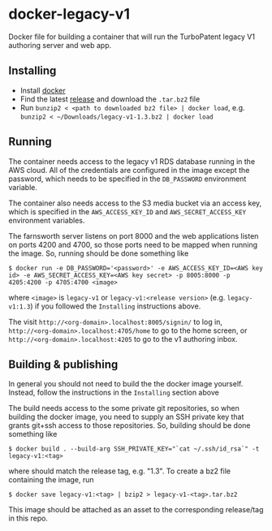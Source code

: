 # docker-legacy-v1

Docker file for building a container that will run the TurboPatent legacy V1
authoring server and web app.

## Installing

* Install [docker](https://docs.docker.com/)
* Find the latest [release](https://github.com/PatentNavigation/docker-legacy-v1/releases) and download the `.tar.bz2` file
* Run `bunzip2 < <path to downloaded bz2 file> | docker load`, e.g. `bunzip2 < ~/Downloads/legacy-v1-1.3.bz2 | docker load`

## Running

The container needs access to the legacy v1 RDS database running in the AWS
cloud. All of the credentials are configured in the image except the password,
which needs to be specified in the `DB_PASSWORD` environment variable.

The container also needs access to the S3 media bucket via an access key, which
is specified in the `AWS_ACCESS_KEY_ID` and `AWS_SECRET_ACCESS_KEY` environment
variables.

The farnsworth server listens on port 8000 and the web applications listen on
ports 4200 and 4700, so those ports need to be mapped when running the image.
So, running should be done something like

```
$ docker run -e DB_PASSWORD='<password>' -e AWS_ACCESS_KEY_ID=<AWS key id> -e AWS_SECRET_ACCESS_KEY=<AWS key secret> -p 8005:8000 -p 4205:4200 -p 4705:4700 <image>
```

where `<image>` is `legacy-v1` or `legacy-v1:<release version>` (e.g.
`legacy-v1:1.3`) if you followed the `Installing` instructions above.

The visit `http://<org-domain>.localhost:8005/signin/` to log in,
`http://<org-domain>.localhost:4705/home` to go to the home screen, or
`http://<org-domain>.localhost:4205` to go to the v1 authoring inbox.

## Building & publishing

In general you should not need to build the the docker image yourself. Instead,
follow the instructions in the `Installing` section above

The build needs access to the some private git repositories, so when building
the docker image, you need to supply an SSH private key that grants git+ssh
access to those repositories. So, building should be done something like

```
$ docker build . --build-arg SSH_PRIVATE_KEY="`cat ~/.ssh/id_rsa`" -t legacy-v1:<tag>
```

where <tag> should match the release tag, e.g. "1.3". To create a bz2
file containing the image, run
  
```
$ docker save legacy-v1:<tag> | bzip2 > legacy-v1-<tag>.tar.bz2
```

This image should be attached as an asset to the corresponding release/tag in
this repo.
